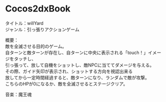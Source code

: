 Cocos2dxBook
============
タイトル：willYard<br>
ジャンル：引っ張りアクションゲーム<br>

概要：<br>
敵を全滅させる目的のゲーム。<br>
自ターンと敵ターンが存在し、自ターンに中央に表示される「touch！」イメージをタッチし、<br>
引っ張って、放して自機をショットし、敵NPCに当ててダメージを与える。<br>
その際、ガイド矢印が表示され、ショットする方向を視認出来る<br>
放してから一定時間経過すると、敵ターンになり、ランダムで敵が攻撃。<br>
こちらのHPが0になるか、敵を全滅させるとステージクリア。

音楽：魔王魂
